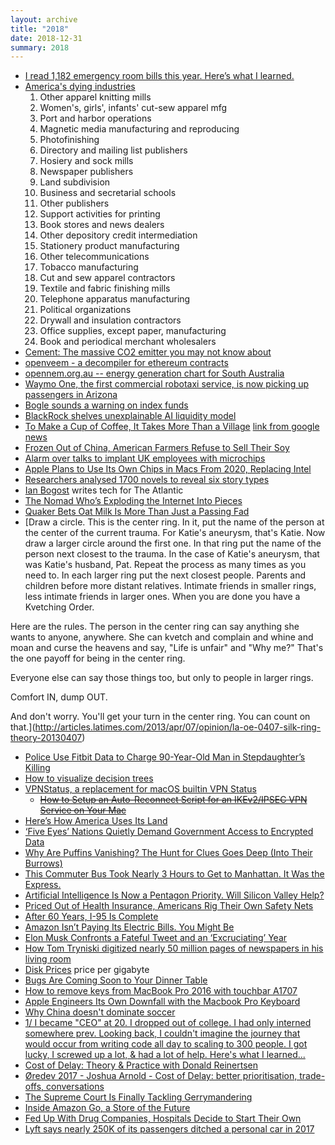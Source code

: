 ```yaml
---
layout: archive
title: "2018"
date: 2018-12-31
summary: 2018
---
```


* [I read 1,182 emergency room bills this year. Here’s what I learned.](https://www.vox.com/health-care/2018/12/18/18134825/emergency-room-bills-health-care-costs-america)
* [America's dying industries](https://www.usatoday.com/story/money/2018/12/18/americas-dying-industries-businesses-losing-most-workers/38693221/)
  1. Other apparel knitting mills
  2. Women's, girls', infants' cut-sew apparel mfg
  3. Port and harbor operations
  4. Magnetic media manufacturing and reproducing
  5. Photofinishing
  6. Directory and mailing list publishers
  7. Hosiery and sock mills
  8. Newspaper publishers
  9. Land subdivision
  10. Business and secretarial schools
  11. Other publishers
  12. Support activities for printing
  13. Book stores and news dealers
  14. Other depository credit intermediation
  15. Stationery product manufacturing
  16. Other telecommunications
  17. Tobacco manufacturing
  18. Cut and sew apparel contractors
  19. Textile and fabric finishing mills
  20. Telephone apparatus manufacturing
  21. Political organizations
  22. Drywall and insulation contractors
  23. Office supplies, except paper, manufacturing
  24. Book and periodical merchant wholesalers
* [Cement: The massive CO2 emitter you may not know about](https://www.bbc.com/news/science-environment-46455844)
* [openveem - a decompiler for ethereum contracts](http://www.eveem.org)
* [opennem.org.au -- energy generation chart for South Australia](https://opennem.org.au/#/regions/sa)
* [Waymo One, the first commercial robotaxi service, is now picking up passengers in Arizona](https://www.latimes.com/business/autos/la-fi-hy-waymo-one-20181205-story.html)
* [Bogle sounds a warning on index funds](https://news.ycombinator.com/item?id=18568088)
* [BlackRock shelves unexplainable AI liquidity model](https://news.ycombinator.com/item?id=18440082)
* [To Make a Cup of Coffee, It Takes More Than a Village](https://www.wsj.com/articles/to-make-a-cup-of-coffee-it-takes-more-than-a-village-1541694551) [link from google news](https://news.google.com/articles/CBMiXGh0dHBzOi8vd3d3Lndzai5jb20vYXJ0aWNsZXMvdG8tbWFrZS1hLWN1cC1vZi1jb2ZmZWUtaXQtdGFrZXMtbW9yZS10aGFuLWEtdmlsbGFnZS0xNTQxNjk0NTUx0gGkAWh0dHBzOi8vd3d3LXdzai1jb20uY2RuLmFtcHByb2plY3Qub3JnL3Yvcy93d3cud3NqLmNvbS9hbXAvYXJ0aWNsZXMvdG8tbWFrZS1hLWN1cC1vZi1jb2ZmZWUtaXQtdGFrZXMtbW9yZS10aGFuLWEtdmlsbGFnZS0xNTQxNjk0NTUxP2FtcF9qc192PTAuMSN3ZWJ2aWV3PTEmY2FwPXN3aXBl?hl=en-US&gl=US&ceid=US%3Aen)
* [Frozen Out of China, American Farmers Refuse to Sell Their Soy](https://www.bloomberg.com/news/articles/2018-11-12/frozen-out-of-china-american-farmers-refuse-to-sell-their-soy)
* [Alarm over talks to implant UK employees with microchips](https://www.theguardian.com/technology/2018/nov/11/alarm-over-talks-to-implant-uk-employees-with-microchips)
* [Apple Plans to Use Its Own Chips in Macs From 2020, Replacing Intel](https://www.bloomberg.com/news/articles/2018-04-02/apple-is-said-to-plan-move-from-intel-to-own-mac-chips-from-2020)
* [Researchers analysed 1700 novels to reveal six story types](http://www.bbc.com/culture/story/20180525-every-story-in-the-world-has-one-of-these-six-basic-plots)
* [Ian Bogost](https://www.theatlantic.com/author/ian-bogost/) writes tech for The Atlantic
* [The Nomad Who’s Exploding the Internet Into Pieces](https://www.theatlantic.com/technology/archive/2017/05/meet-the-counterantidisintermediationists/527553/)
* [Quaker Bets Oat Milk Is More Than Just a Passing Fad](https://www.nytimes.com/2018/10/19/business/quaker-foods-pepsi-oat-milk.html)
* [Draw a circle. This is the center ring. In it, put the name of the person at the center of the current trauma. For Katie's aneurysm, that's Katie. Now draw a larger circle around the first one. In that ring put the name of the person next closest to the trauma. In the case of Katie's aneurysm, that was Katie's husband, Pat. Repeat the process as many times as you need to. In each larger ring put the next closest people. Parents and children before more distant relatives. Intimate friends in smaller rings, less intimate friends in larger ones. When you are done you have a Kvetching Order.

Here are the rules. The person in the center ring can say anything she wants to anyone, anywhere. She can kvetch and complain and whine and moan and curse the heavens and say, "Life is unfair" and "Why me?" That's the one payoff for being in the center ring.

Everyone else can say those things too, but only to people in larger rings.

Comfort IN, dump OUT.

And don't worry. You'll get your turn in the center ring. You can count on that.](http://articles.latimes.com/2013/apr/07/opinion/la-oe-0407-silk-ring-theory-20130407)
* [Police Use Fitbit Data to Charge 90-Year-Old Man in Stepdaughter’s Killing](https://www.nytimes.com/2018/10/03/us/fitbit-murder-arrest.html)
* [How to visualize decision trees](http://explained.ai/decision-tree-viz/index.html)
* [VPNStatus, a replacement for macOS builtin VPN Status](https://blog.timac.org/2018/0719-vpnstatus/)
    *  ~~[How to Setup an Auto-Reconnect Script for an IKEv2/IPSEC VPN Service on Your Mac](http://matt.coneybeare.me/how-to-setup-an-auto-reconnect-script-for-an-ikev2-vpn-service-on-your-mac/)~~
* [Here’s How America Uses Its Land](https://www.bloomberg.com/graphics/2018-us-land-use/)
* [‘Five Eyes’ Nations Quietly Demand Government Access to Encrypted Data](https://www.nytimes.com/2018/09/04/us/politics/government-access-encrypted-data.html)
* [Why Are Puffins Vanishing? The Hunt for Clues Goes Deep (Into Their Burrows)](https://www.nytimes.com/interactive/2018/08/29/climate/puffins-dwindling-iceland.html)
* [This Commuter Bus Took Nearly 3 Hours to Get to Manhattan. It Was the Express.](https://www.nytimes.com/2018/08/28/nyregion/bus-routes-nyc-transit.html)
* [Artificial Intelligence Is Now a Pentagon Priority. Will Silicon Valley Help?](https://www.nytimes.com/2018/08/26/technology/pentagon-artificial-intelligence.html)
* [Priced Out of Health Insurance, Americans Rig Their Own Safety Nets](https://www.bloomberg.com/news/features/2018-08-22/priced-out-of-health-insurance-americans-rig-their-own-safety-nets)
* [After 60 Years, I-95 Is Complete](https://www.bloomberg.com/news/articles/2018-08-20/after-60-years-i-95-is-complete)
* [Amazon Isn’t Paying Its Electric Bills. You Might Be](https://www.bloombergquint.com/businessweek/2018/08/20/amazon-isn-t-paying-its-electric-bills-you-might-be)
* [Elon Musk Confronts a Fateful Tweet and an ‘Excruciating’ Year](https://www.nytimes.com/2018/08/16/business/elon-musk-interview-tesla.html)
* [How Tom Tryniski digitized nearly 50 million pages of newspapers in his living room](https://www.cjr.org/the_profile/tom-tryniski-fultonhistory.php)
* [Disk Prices](https://diskprices.com/) price per gigabyte
* [Bugs Are Coming Soon to Your Dinner Table](https://www.bloomberg.com/graphics/2018-insects-as-food/)
* [How to remove keys from MacBook Pro 2016 with touchbar A1707](https://www.youtube.com/watch?v=LotkV3uiU8I)
* [Apple Engineers Its Own Downfall with the Macbook Pro Keyboard](https://ifixit.org/blog/10229/macbook-pro-keyboard/)
* [Why China doesn't dominate soccer](https://www.washingtonpost.com/news/global-opinions/wp/2018/06/18/why-china-doesnt-dominate-soccer/?noredirect=on&utm_term=.d06bfc221c7a)
* [1/ I became "CEO" at 20. I dropped out of college. I had only interned somewhere prev. Looking back, I couldn't imagine the journey that would occur from writing code all day to scaling to 300 people. I got lucky, I screwed up a lot, & had a lot of help. Here's what I learned...](https://twitter.com/Suhail/status/998660806005768192)
* [Cost of Delay: Theory & Practice with Donald Reinertsen](https://www.youtube.com/watch?v=OmU5yIu7vRw)
* [Øredev 2017 - Joshua Arnold - Cost of Delay: better prioritisation, trade-offs, conversations](https://vimeo.com/243354228)
* [The Supreme Court Is Finally Tackling Gerrymandering](https://www.bloomberg.com/news/articles/2018-01-19/the-supreme-court-is-finally-tackling-gerrymandering)
* [Inside Amazon Go, a Store of the Future](https://www.nytimes.com/2018/01/21/technology/inside-amazon-go-a-store-of-the-future.html)
* [Fed Up With Drug Companies, Hospitals Decide to Start Their Own](https://www.nytimes.com/2018/01/18/health/drug-prices-hospitals.html)
* [Lyft says nearly 250K of its passengers ditched a personal car in 2017](https://techcrunch.com/2018/01/16/lyft-says-nearly-250k-of-its-passengers-ditched-a-personal-car-in-2017/)
